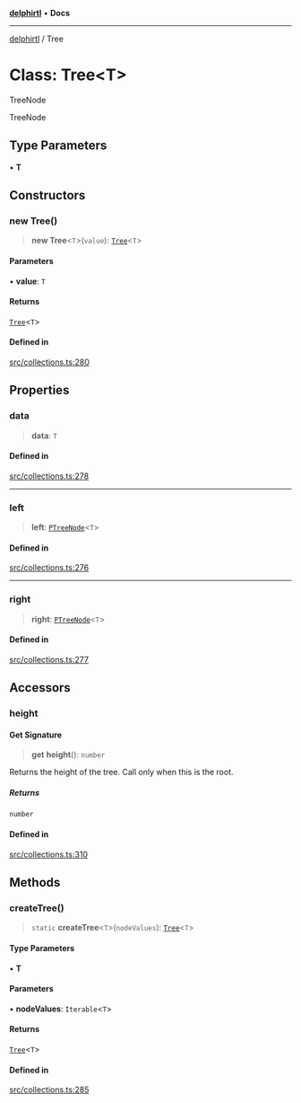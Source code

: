 [**delphirtl**](../README.md) • **Docs**

***

[delphirtl](../globals.md) / Tree

# Class: Tree\<T\>

TreeNode

 TreeNode

## Type Parameters

• **T**

## Constructors

### new Tree()

> **new Tree**\<`T`\>(`value`): [`Tree`](Tree.md)\<`T`\>

#### Parameters

• **value**: `T`

#### Returns

[`Tree`](Tree.md)\<`T`\>

#### Defined in

[src/collections.ts:280](https://github.com/chuacw/delphirtl/blob/01752da42abbae178d000244800240d96a86d86e/src/collections.ts#L280)

## Properties

### data

> **data**: `T`

#### Defined in

[src/collections.ts:278](https://github.com/chuacw/delphirtl/blob/01752da42abbae178d000244800240d96a86d86e/src/collections.ts#L278)

***

### left

> **left**: [`PTreeNode`](../type-aliases/PTreeNode.md)\<`T`\>

#### Defined in

[src/collections.ts:276](https://github.com/chuacw/delphirtl/blob/01752da42abbae178d000244800240d96a86d86e/src/collections.ts#L276)

***

### right

> **right**: [`PTreeNode`](../type-aliases/PTreeNode.md)\<`T`\>

#### Defined in

[src/collections.ts:277](https://github.com/chuacw/delphirtl/blob/01752da42abbae178d000244800240d96a86d86e/src/collections.ts#L277)

## Accessors

### height

#### Get Signature

> **get** **height**(): `number`

Returns the height of the tree. Call only when this is the root.

##### Returns

`number`

#### Defined in

[src/collections.ts:310](https://github.com/chuacw/delphirtl/blob/01752da42abbae178d000244800240d96a86d86e/src/collections.ts#L310)

## Methods

### createTree()

> `static` **createTree**\<`T`\>(`nodeValues`): [`Tree`](Tree.md)\<`T`\>

#### Type Parameters

• **T**

#### Parameters

• **nodeValues**: `Iterable`\<`T`\>

#### Returns

[`Tree`](Tree.md)\<`T`\>

#### Defined in

[src/collections.ts:285](https://github.com/chuacw/delphirtl/blob/01752da42abbae178d000244800240d96a86d86e/src/collections.ts#L285)
